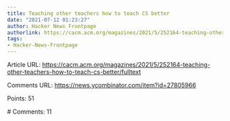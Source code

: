 ```yaml
---
title: Teaching other teachers how to teach CS better
date: "2021-07-12 01:23:27"
author: Hacker News Frontpage
authorlink: https://cacm.acm.org/magazines/2021/5/252164-teaching-other-teachers-how-to-teach-cs-better/fulltext
tags:
- Hacker-News-Frontpage
---
```


<p>Article URL: <a href="https://cacm.acm.org/magazines/2021/5/252164-teaching-other-teachers-how-to-teach-cs-better/fulltext">https://cacm.acm.org/magazines/2021/5/252164-teaching-other-teachers-how-to-teach-cs-better/fulltext</a></p>
<p>Comments URL: <a href="https://news.ycombinator.com/item?id=27805966">https://news.ycombinator.com/item?id=27805966</a></p>
<p>Points: 51</p>
<p># Comments: 11</p>
